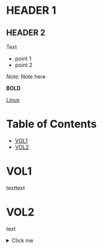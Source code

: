 # HEADER 1

## HEADER 2
Text

* point 1
* point 2

_Note:_ Note here 

**BOLD** 

[Linux](https://github.com/alexandrma/TI_1000/blob/main/Linux/README.md#linux)

# Table of Contents

- [VOL1](#VOL1)
- [VOL2](#VOL2)


# VOL1
texttext

# VOL2
text

<details>
  <summary>Click me</summary>
  
  ### Heading
  1. Foo
  2. Bar
     * Baz
     * Qux

  ### Some Code
  ```js
  function logSomething(something) {
    console.log('Something', something);
  }
  ```
</details>